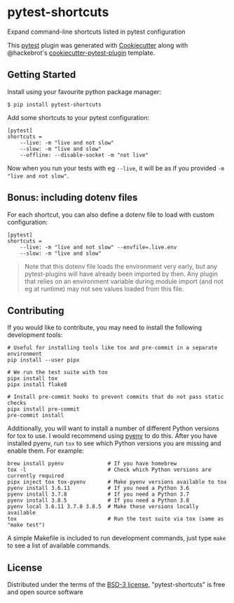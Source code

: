 # pytest-shortcuts

Expand command-line shortcuts listed in pytest configuration

This [pytest](https://github.com/pytest-dev/pytest) plugin was generated with [Cookiecutter](https://github.com/audreyr/cookiecutter) along with @hackebrot's [cookiecutter-pytest-plugin](https://github.com/pytest-dev/cookiecutter-pytest-plugin) template.

## Getting Started

Install using your favourite python package manager:

```no-highlight
$ pip install pytest-shortcuts
```

Add some shortcuts to your pytest configuration:

```no-highlight
[pytest]
shortcuts =
    --live: -m "live and not slow"
    --slow: -m "live and slow"
    --offline: --disable-socket -m "not live"
```

Now when you run your tests with eg `--live`, it will be as if you provided `-m "live and not slow"`.


## Bonus: including dotenv files

For each shortcut, you can also define a dotenv file to load with custom configuration:

```no-highlight
[pytest]
shortcuts =
    --live: -m "live and not slow" --envfile=.live.env
    --slow: -m "live and slow"
```

> Note that this dotenv file loads the environment very early, but any pytest-plugins
> will have already been imported by then. Any plugin that relies on an environment
> variable during module import (and not eg at runtime) may not see values loaded from
> this file.

## Contributing

If you would like to contribute, you may need to install the following development tools:

```
# Useful for installing tools like tox and pre-commit in a separate environment
pip install --user pipx

# We run the test suite with tox
pipx install tox
pipx install flake8

# Install pre-commit hooks to prevent commits that do not pass static checks
pipx install pre-commit
pre-commit install
```

Additionally, you will want to install a number of different Python versions for tox to use.
I would recommend using [pyenv](https://github.com/pyenv/pyenv) to do this.
After you have installed pyenv, run `tox` to see which Python versions you are missing and enable them.
For example:

```
brew install pyenv              # If you have homebrew
tox -l                          # Check which Python versions are currently required
pipx inject tox tox-pyenv       # Make pyenv versions available to tox
pyenv install 3.6.11            # If you need a Python 3.6
pyenv install 3.7.8             # If you need a Python 3.7
pyenv install 3.8.5             # If you need a Python 3.8
pyenv local 3.6.11 3.7.8 3.8.5  # Make these versions locally available
tox                             # Run the test suite via tox (same as "make test")
```

A simple Makefile is included to run development commands, just type `make` to see
a list of available commands.

## License

Distributed under the terms of the [BSD-3 license](http://opensource.org/licenses/BSD-3-Clause), "pytest-shortcuts" is free and open source software


  [Cookiecutter]: https://github.com/audreyr/cookiecutter
  [@hackebrot]: https://github.com/hackebrot
  [MIT]: http://opensource.org/licenses/MIT
  [BSD-3]: http://opensource.org/licenses/BSD-3-Clause
  [GNU GPL v3.0]: http://www.gnu.org/licenses/gpl-3.0.txt
  [Apache Software License 2.0]: http://www.apache.org/licenses/LICENSE-2.0
  [cookiecutter-pytest-plugin]: https://github.com/pytest-dev/cookiecutter-pytest-plugin
  [file an issue]: https://github.com/willhardy/pytest-shortcuts/issues
  [pytest]: https://github.com/pytest-dev/pytest
  [tox]: https://tox.readthedocs.io/en/latest/
  [pip]: https://pypi.org/project/pip/
  [PyPI]: https://pypi.org/project
